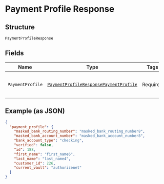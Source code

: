 
# Payment Profile Response

## Structure

`PaymentProfileResponse`

## Fields

| Name | Type | Tags | Description | Getter | Setter |
|  --- | --- | --- | --- | --- | --- |
| `PaymentProfile` | [`PaymentProfileResponsePaymentProfile`](../../doc/models/containers/payment-profile-response-payment-profile.md) | Required | This is a container for one-of cases. | PaymentProfileResponsePaymentProfile getPaymentProfile() | setPaymentProfile(PaymentProfileResponsePaymentProfile paymentProfile) |

## Example (as JSON)

```json
{
  "payment_profile": {
    "masked_bank_routing_number": "masked_bank_routing_number8",
    "masked_bank_account_number": "masked_bank_account_number8",
    "bank_account_type": "checking",
    "verified": false,
    "id": 188,
    "first_name": "first_name6",
    "last_name": "last_name4",
    "customer_id": 226,
    "current_vault": "authorizenet"
  }
}
```

